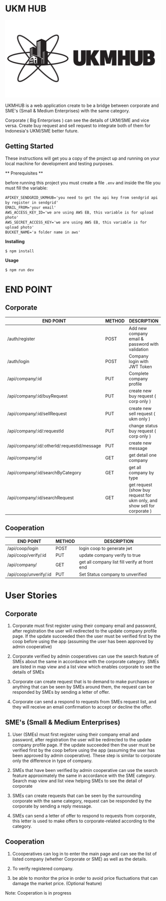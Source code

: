 # UKM HUB
![UKMHUB](ukmhub.png?raw=true "Optional Title")

UKMHUB is a web application create to be a bridge between corporate and SME's (Small & Medium Enterprises) with the same category.

Corporate ( Big Enterprises ) can see the details of UKM/SME and vice versa. Create buy request and sell request to integrate both of them for Indonesia's UKM/SME
better future.

## Getting Started
These instructions will get you a copy of the project up and running on your local machine for development and testing purposes.

** Prerequisites **

before running this project you must create a file `.env` and inside the file you must fill the variable:
```
APIKEY_SENDGRID_UKMHUB='you need to get the api key from sendgrid api by register in sendgrid'
EMAIL_FROM='your email'
AWS_ACCESS_KEY_ID='we are using AWS EB, this variable is for upload photo'
AWS_SECRET_ACCESS_KEY='we are using AWS EB, this variable is for upload photo'
BUCKET_NAME='a folder name in aws'
```


**Installing**
```
$ npm install
```

**Usage**
```
$ npm run dev
```

# END POINT

## Corporate

| END POINT                                 | METHOD | DESCRIPTION                                             
|-------------------------------------------|--------|--------------------------------------------------
| /auth/register                            | POST   | Add new company email & password with validation
| /auth/login                               | POST   | Company login with JWT Token                     
| /api/company/:id                          | PUT    | Complete company profile                         
| /api/company/:id/buyRequest               | PUT    | create new buy request ( corp only )             
| /api/company/:id/sellRequest              | PUT    | create new sell request ( ukm only )             
| /api/company/:id/:requestId               | PUT    | change status buy request ( corp only )                
| /api/company/:id/:otherId/:requestId/message| PUT  | create new message                     
| /api/company/:id                          | GET    | get detail one company                           
| /api/company/:id/searchByCategory         | GET    | get all company by type           
| /api/company/:id/searchRequest            | GET    | get request  (show buy request for ukm only, and show sell for corporate )                 


## Cooperation

| END POINT                 | METHOD | DESCRIPTION                                             
|---------------------------|--------|-----------------------------------------------
| /api/coop/login           | POST   | login coop to generate jwt                                                            
| /api/coop/verify/:id      | PUT    | update company verify to true                    
| /api/company/             | GET    | get all company list fill verify at front end    
| /api/coop/unverify/:id    | PUT    | Set Status company to unverified                  


# User Stories

## Corporate

1.  Corporate must first register using their company email and password, after registration the user will redirected to the update company profile page. If the update succeeded then the user must be verified first by the coop before using the app (assuming the user has been approved by admin cooperative)

2. Corporate verified by admin cooperatives can use the search feature of SMEs about the same in accordance with the corporate category. SMEs are listed in map view and a list view which enables corporate to see the details of SMEs

3. Corporate can create request that is to demand to make purchases or anything that can be seen by SMEs around them, the request can be responded by SMEs by sending a letter of offer.

4. Corporate can send a respond to requests from SMEs request list, and they will receive an email confirmation to accept or decline the offer.

## SME's (Small & Medium Enterprises)

1. User (SMEs) must first register using their company email and password, after registration the user will be redirected to the update company profile page. If the update succeeded then the user must be verified first by the coop before using the app (assuming the user has been approved by admin cooperative). These step is similar to corporate only the difference in type of company.

2. SMEs that have been verified by admin cooperative can use the search feature approximately the same in accordance with the SME category. Search map view and list view helping SMEs to see the detail of corporate

3. SMEs can create requests that can be seen by the surrounding corporate with the same category, request can be responded by the corporate by sending a reply message.

4. SMEs can send a letter of offer to respond to requests from corporate, this letter is used to make offers to corporate-related according to the category.

## Cooperation

1. Ccooperatives can log in to enter the main page and can see the list of listed company (whether Corporate or SME) as well as the details.

2. To verify registered company.

3. be able to monitor the price in order to avoid price fluctuations that can damage the market price. (Optional feature)

Note: Cooperation is in progress
